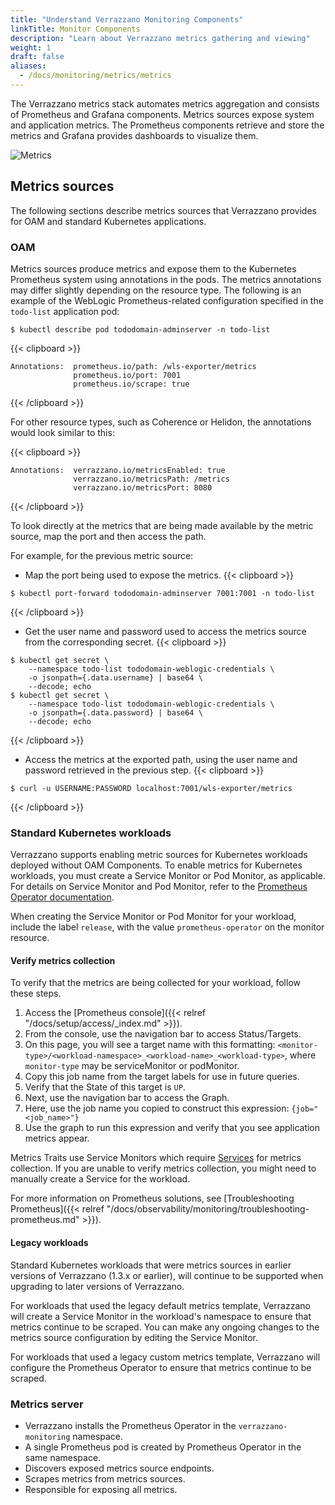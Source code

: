 ```yaml
---
title: "Understand Verrazzano Monitoring Components"
linkTitle: Monitor Components
description: "Learn about Verrazzano metrics gathering and viewing"
weight: 1
draft: false
aliases:
  - /docs/monitoring/metrics/metrics
---
```


The Verrazzano metrics stack automates metrics aggregation and consists of Prometheus and Grafana components.
Metrics sources expose system and application metrics.
The Prometheus components retrieve and store the metrics and Grafana provides dashboards to
visualize them.

![Metrics](/docs/images/metrics.png)

## Metrics sources

The following sections describe metrics sources that Verrazzano provides for OAM and standard Kubernetes applications.

### OAM

Metrics sources produce metrics and expose them to the Kubernetes Prometheus system using annotations in the pods.
The metrics annotations may differ slightly depending on the resource type.
The following is an example of the WebLogic Prometheus-related configuration specified in the `todo-list` application pod:

`$ kubectl describe pod tododomain-adminserver -n todo-list`

{{< clipboard >}}
<div class="highlight">

```
Annotations:  prometheus.io/path: /wls-exporter/metrics
              prometheus.io/port: 7001
              prometheus.io/scrape: true
```

</div>
{{< /clipboard >}}

For other resource types, such as Coherence or Helidon, the annotations would look similar to this:

{{< clipboard >}}
<div class="highlight">

```
Annotations:  verrazzano.io/metricsEnabled: true
              verrazzano.io/metricsPath: /metrics
              verrazzano.io/metricsPort: 8080
```

</div>
{{< /clipboard >}}


To look directly at the metrics that are being made available by the metric source, map the port and then access the path.

For example, for the previous metric source:

- Map the port being used to expose the metrics.
{{< clipboard >}}
<div class="highlight">

  ```
  $ kubectl port-forward tododomain-adminserver 7001:7001 -n todo-list
  ```

</div>
{{< /clipboard >}}


- Get the user name and password used to access the metrics source from the corresponding secret.
{{< clipboard >}}
<div class="highlight">

  ```
  $ kubectl get secret \
      --namespace todo-list tododomain-weblogic-credentials \
      -o jsonpath={.data.username} | base64 \
      --decode; echo
  $ kubectl get secret \
      --namespace todo-list tododomain-weblogic-credentials \
      -o jsonpath={.data.password} | base64 \
      --decode; echo
  ```

</div>
{{< /clipboard >}}

- Access the metrics at the exported path, using the user name and password retrieved in the previous step.
{{< clipboard >}}
<div class="highlight">

   ```
   $ curl -u USERNAME:PASSWORD localhost:7001/wls-exporter/metrics
   ```

</div>
{{< /clipboard >}}

### Standard Kubernetes workloads

Verrazzano supports enabling metric sources for Kubernetes workloads deployed without OAM Components.
To enable metrics for Kubernetes workloads, you must create a Service Monitor or Pod Monitor, as applicable.
For details on Service Monitor and Pod Monitor, refer to the [Prometheus Operator documentation](https://github.com/prometheus-operator/prometheus-operator/blob/main/Documentation/user-guides/getting-started.md).

When creating the Service Monitor or Pod Monitor for your workload, include the label `release`, with the value
`prometheus-operator` on the monitor resource.

#### Verify metrics collection

To verify that the metrics are being collected for your workload, follow these steps.
1. Access the [Prometheus console]({{< relref "/docs/setup/access/_index.md" >}}).
2. From the console, use the navigation bar to access Status/Targets.
3. On this page, you will see a target name with this formatting: `<monitor-type>/<workload-namespace>_<workload-name>_<workload-type>`, where `monitor-type` may be serviceMonitor or podMonitor.
4. Copy this job name from the target labels for use in future queries.
5. Verify that the State of this target is `UP`.
6. Next, use the navigation bar to access the Graph.
7. Here, use the job name you copied to construct this expression: `{job="<job_name>"}`
8. Use the graph to run this expression and verify that you see application metrics appear.

Metrics Traits use Service Monitors which require [Services](https://kubernetes.io/docs/concepts/services-networking/service/) for metrics collection.
If you are unable to verify metrics collection, you might need to manually create a Service for the workload.

For more information on Prometheus solutions, see [Troubleshooting Prometheus]({{< relref "/docs/observability/monitoring/troubleshooting-prometheus.md" >}}).

#### Legacy workloads

Standard Kubernetes workloads that were metrics sources in earlier versions of Verrazzano (1.3.x or earlier), will continue
to be supported when upgrading to later versions of Verrazzano.

For workloads that used the legacy default metrics template, Verrazzano will create a Service Monitor in the workload's
namespace to ensure that metrics continue to be scraped. You can make any ongoing changes to the metrics source configuration
by editing the Service Monitor.

For workloads that used a legacy custom metrics template, Verrazzano will configure the Prometheus Operator to ensure
that metrics continue to be scraped.

### Metrics server

- Verrazzano installs the Prometheus Operator in the `verrazzano-monitoring` namespace.
- A single Prometheus pod is created by Prometheus Operator in the same namespace.
- Discovers exposed metrics source endpoints.
- Scrapes metrics from metrics sources.
- Responsible for exposing all metrics.
